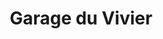 ---
title: "Garage du Vivier"
url: /boulogne-sur-mer/garage-du-vivier/
shop: réparation de voitures
---